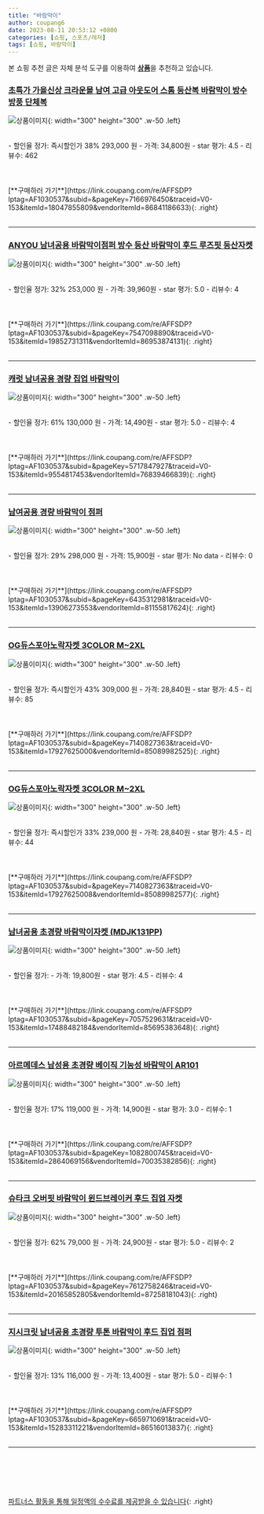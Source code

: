 ```yaml
---
title: "바람막이"
author: coupang6
date: 2023-08-11 20:53:12 +0800
categories: [쇼핑, 스포츠/레저]
tags: [쇼핑, 바람막이]
---
```


본 쇼핑 추천 글은 자체 분석 도구를 이용하여 [**상품**](https://link.coupang.com/a/bao1ui)을 추천하고 있습니다.

### [초특가 가을신상 크라운몰 남여 고급 아웃도어 스톰 등산복 바람막이 방수 방풍 단체복](https://link.coupang.com/re/AFFSDP?lptag=AF1030537&subid=&pageKey=7166976450&traceid=V0-153&itemId=18047855809&vendorItemId=86841186633)

![상품이미지](https://thumbnail6.coupangcdn.com/thumbnails/remote/230x230ex/image/vendor_inventory/2bad/6bfda08f6b8abc19390af83b77a02ff3c92a1a31d42611219bc23d646218.jpg){: width="300" height="300" .w-50 .left}


<br>
- 할인율 정가: 즉시할인가 38%  293,000   원
- 가격: 34,800원
- star 평가: 4.5
- 리뷰수: 462
<br>
<br>
<br>
<br>
[**구매하러 가기**](https://link.coupang.com/re/AFFSDP?lptag=AF1030537&subid=&pageKey=7166976450&traceid=V0-153&itemId=18047855809&vendorItemId=86841186633){: .right}
<br>
<br>

---

### [ANYOU 남녀공용 바람막이점퍼 방수 등산 바람막이 후드 루즈핏 등산자켓](https://link.coupang.com/re/AFFSDP?lptag=AF1030537&subid=&pageKey=7547098890&traceid=V0-153&itemId=19852731311&vendorItemId=86953874131)

![상품이미지](https://thumbnail10.coupangcdn.com/thumbnails/remote/230x230ex/image/vendor_inventory/448e/4dbe9bf7197df785452a49efba2beef42b04eb2d3f5a56bd18b99119621c.jpg){: width="300" height="300" .w-50 .left}


<br>
- 할인율 정가: 32%  253,000   원
- 가격: 39,960원
- star 평가: 5.0
- 리뷰수: 4
<br>
<br>
<br>
<br>
[**구매하러 가기**](https://link.coupang.com/re/AFFSDP?lptag=AF1030537&subid=&pageKey=7547098890&traceid=V0-153&itemId=19852731311&vendorItemId=86953874131){: .right}
<br>
<br>

---

### [캐럿 남녀공용 경량 집업 바람막이](https://link.coupang.com/re/AFFSDP?lptag=AF1030537&subid=&pageKey=5717847927&traceid=V0-153&itemId=9554817453&vendorItemId=76839466839)

![상품이미지](https://thumbnail8.coupangcdn.com/thumbnails/remote/230x230ex/image/retail/images/2029102910890913-d7374109-e273-4649-9de6-4405c2fe9214.jpg){: width="300" height="300" .w-50 .left}


<br>
- 할인율 정가: 61%  130,000   원
- 가격: 14,490원
- star 평가: 5.0
- 리뷰수: 4
<br>
<br>
<br>
<br>
[**구매하러 가기**](https://link.coupang.com/re/AFFSDP?lptag=AF1030537&subid=&pageKey=5717847927&traceid=V0-153&itemId=9554817453&vendorItemId=76839466839){: .right}
<br>
<br>

---

### [남여공용 경량 바람막이 점퍼](https://link.coupang.com/re/AFFSDP?lptag=AF1030537&subid=&pageKey=6435312981&traceid=V0-153&itemId=13906273553&vendorItemId=81155817624)

![상품이미지](https://thumbnail9.coupangcdn.com/thumbnails/remote/230x230ex/image/vendor_inventory/27b7/e8ec5302a241ecccd2edddad6a55be9c43f24cd8b41994eb490faa221480.jpg){: width="300" height="300" .w-50 .left}


<br>
- 할인율 정가: 29%  298,000   원
- 가격: 15,900원
- star 평가: No data
- 리뷰수: 0
<br>
<br>
<br>
<br>
[**구매하러 가기**](https://link.coupang.com/re/AFFSDP?lptag=AF1030537&subid=&pageKey=6435312981&traceid=V0-153&itemId=13906273553&vendorItemId=81155817624){: .right}
<br>
<br>

---

### [OG듀스포아노락자켓 3COLOR M~2XL](https://link.coupang.com/re/AFFSDP?lptag=AF1030537&subid=&pageKey=7140827363&traceid=V0-153&itemId=17927625000&vendorItemId=85089982525)

![상품이미지](https://thumbnail9.coupangcdn.com/thumbnails/remote/230x230ex/image/vendor_inventory/8ad4/50a7b1b60ea5d077ab1b9f5259dad902eb46e961d185b21a461d37f93e9f.jpg){: width="300" height="300" .w-50 .left}


<br>
- 할인율 정가: 즉시할인가 43%  309,000   원
- 가격: 28,840원
- star 평가: 4.5
- 리뷰수: 85
<br>
<br>
<br>
<br>
[**구매하러 가기**](https://link.coupang.com/re/AFFSDP?lptag=AF1030537&subid=&pageKey=7140827363&traceid=V0-153&itemId=17927625000&vendorItemId=85089982525){: .right}
<br>
<br>

---

### [OG듀스포아노락자켓 3COLOR M~2XL](https://link.coupang.com/re/AFFSDP?lptag=AF1030537&subid=&pageKey=7140827363&traceid=V0-153&itemId=17927625008&vendorItemId=85089982577)

![상품이미지](https://thumbnail10.coupangcdn.com/thumbnails/remote/230x230ex/image/vendor_inventory/4cf4/62585861564404ca703534212771f6cc10f8ffd9ec97c01e30b0639cb166.jpg){: width="300" height="300" .w-50 .left}


<br>
- 할인율 정가: 즉시할인가 33%  239,000   원
- 가격: 28,840원
- star 평가: 4.5
- 리뷰수: 44
<br>
<br>
<br>
<br>
[**구매하러 가기**](https://link.coupang.com/re/AFFSDP?lptag=AF1030537&subid=&pageKey=7140827363&traceid=V0-153&itemId=17927625008&vendorItemId=85089982577){: .right}
<br>
<br>

---

### [남녀공용 초경량 바람막이자켓 (MDJK131PP)](https://link.coupang.com/re/AFFSDP?lptag=AF1030537&subid=&pageKey=7057529631&traceid=V0-153&itemId=17488482184&vendorItemId=85695383648)

![상품이미지](https://thumbnail10.coupangcdn.com/thumbnails/remote/230x230ex/image/vendor_inventory/3ef2/8f539fb19b473db32462b27210406fea455eb4524dc8aa97e399b2f61d0b.jpg){: width="300" height="300" .w-50 .left}


<br>
- 할인율 정가: 
- 가격: 19,800원
- star 평가: 4.5
- 리뷰수: 4
<br>
<br>
<br>
<br>
[**구매하러 가기**](https://link.coupang.com/re/AFFSDP?lptag=AF1030537&subid=&pageKey=7057529631&traceid=V0-153&itemId=17488482184&vendorItemId=85695383648){: .right}
<br>
<br>

---

### [아르메데스 남성용 초경량 베이직 기능성 바람막이 AR101](https://link.coupang.com/re/AFFSDP?lptag=AF1030537&subid=&pageKey=1082800745&traceid=V0-153&itemId=2864069156&vendorItemId=70035382856)

![상품이미지](https://thumbnail10.coupangcdn.com/thumbnails/remote/230x230ex/image/vendor_inventory/df3d/098325352ba1f863becaf620d1fd289c35ad88fd0d182b114a100a52974a.jpg){: width="300" height="300" .w-50 .left}


<br>
- 할인율 정가: 17%  119,000   원
- 가격: 14,900원
- star 평가: 3.0
- 리뷰수: 1
<br>
<br>
<br>
<br>
[**구매하러 가기**](https://link.coupang.com/re/AFFSDP?lptag=AF1030537&subid=&pageKey=1082800745&traceid=V0-153&itemId=2864069156&vendorItemId=70035382856){: .right}
<br>
<br>

---

### [슈타크 오버핏 바람막이 윈드브레이커 후드 집업 자켓](https://link.coupang.com/re/AFFSDP?lptag=AF1030537&subid=&pageKey=7612758246&traceid=V0-153&itemId=20165852805&vendorItemId=87258181043)

![상품이미지](https://thumbnail7.coupangcdn.com/thumbnails/remote/230x230ex/image/vendor_inventory/b074/17388e1f2e00e0be11e1a77789ea9fce9a99620916ffdfbbac5032f9a62f.jpg){: width="300" height="300" .w-50 .left}


<br>
- 할인율 정가: 62%  79,000   원
- 가격: 24,900원
- star 평가: 5.0
- 리뷰수: 2
<br>
<br>
<br>
<br>
[**구매하러 가기**](https://link.coupang.com/re/AFFSDP?lptag=AF1030537&subid=&pageKey=7612758246&traceid=V0-153&itemId=20165852805&vendorItemId=87258181043){: .right}
<br>
<br>

---

### [지시크릿 남녀공용 초경량 투톤 바람막이 후드 집업 점퍼](https://link.coupang.com/re/AFFSDP?lptag=AF1030537&subid=&pageKey=6659710691&traceid=V0-153&itemId=15283311221&vendorItemId=86516013837)

![상품이미지](https://thumbnail6.coupangcdn.com/thumbnails/remote/230x230ex/image/vendor_inventory/fa28/7aac87c076c56a0d46ddfeccaef961572dd32af692e733daa822906bc091.jpg){: width="300" height="300" .w-50 .left}


<br>
- 할인율 정가: 13%  116,000   원
- 가격: 13,400원
- star 평가: 5.0
- 리뷰수: 1
<br>
<br>
<br>
<br>
[**구매하러 가기**](https://link.coupang.com/re/AFFSDP?lptag=AF1030537&subid=&pageKey=6659710691&traceid=V0-153&itemId=15283311221&vendorItemId=86516013837){: .right}
<br>
<br>

---
<br><br><br><br><br> [파트너스 활동을 통해 일정액의 수수료를 제공받을 수 있습니다](https://link.coupang.com/a/bao1ui){: .right}